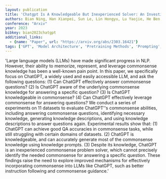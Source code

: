 ```yaml
---
layout: publication
title: 'Chatgpt Is A Knowledgeable But Inexperienced Solver: An Investigation Of Commonsense Problem In Large Language Models'
authors: Bian Ning, Han Xianpei, Sun Le, Lin Hongyu, Lu Yaojie, He Ben, Jiang Shanshan, Dong Bin
conference: "Arxiv"
year: 2023
bibkey: bian2023chatgpt
additional_links:
  - {name: "Paper", url: "https://arxiv.org/abs/2303.16421"}
tags: ['GPT', 'Model Architecture', 'Pretraining Methods', 'Prompting', 'RAG', 'Reinforcement Learning']
---
```

'Large language models (LLMs) have made significant progress in NLP. However, their ability to memorize, represent, and leverage commonsense knowledge has been a well-known pain point. In this paper, we specifically focus on ChatGPT, a widely used and easily accessible LLM, and ask the following questions: (1) Can ChatGPT effectively answer commonsense questions? (2) Is ChatGPT aware of the underlying commonsense knowledge for answering a specific question? (3) Is ChatGPT knowledgeable in commonsense? (4) Can ChatGPT effectively leverage commonsense for answering questions? We conduct a series of experiments on 11 datasets to evaluate ChatGPT''s commonsense abilities, including answering commonsense questions, identifying necessary knowledge, generating knowledge descriptions, and using knowledge descriptions to answer questions again. Experimental results show that: (1) ChatGPT can achieve good QA accuracies in commonsense tasks, while still struggling with certain domains of datasets. (2) ChatGPT is knowledgeable, and can accurately generate most of the commonsense knowledge using knowledge prompts. (3) Despite its knowledge, ChatGPT is an inexperienced commonsense problem solver, which cannot precisely identify the needed commonsense for answering a specific question. These findings raise the need to explore improved mechanisms for effectively incorporating commonsense into LLMs like ChatGPT, such as better instruction following and commonsense guidance.'
